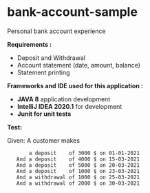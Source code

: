 # bank-account-sample

Personal bank account experience

**Requirements :**

- Deposit and Withdrawal
- Account statement (date, amount, balance)
- Statement printing

**Frameworks and IDE used for this application :**

- **JAVA 8**  application development
- **IntelliJ IDEA 2020.1** for development
- **Junit for unit tests**

**Test:**

Given: A customer makes

           a deposit    of 3000 $ on 01-01-2021
       And a deposit    of 4000 $ on 15-03-2021
       And a deposit    of 5000 $ on 20-03-2021
       And a deposit    of 1000 $ on 23-03-2021
       And a withdrawal of 1000 $ on 25-03-2021
       And a withdrawal of 2000 $ on 30-03-2021



